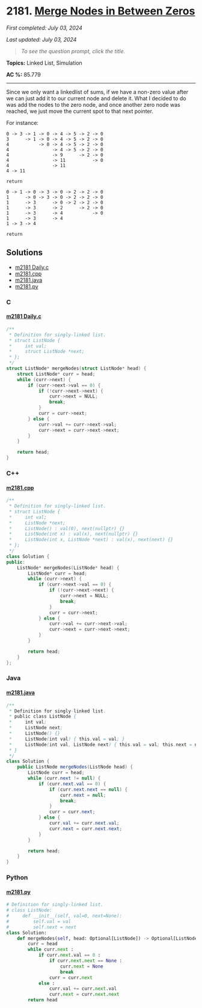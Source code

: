 # 2181. [Merge Nodes in Between Zeros](<https://leetcode.com/problems/merge-nodes-in-between-zeros>)

*First completed: July 03, 2024*

*Last updated: July 03, 2024*


> *To see the question prompt, click the title.*

**Topics:** Linked List, Simulation

**AC %:** 85.779


------
Since we only want a linkedlist of sums, if we have a non-zero value after we can just add it to our current node and delete it. What I decided to do was add the nodes to the zero node, and once another zero node was reached, we just move the current spot to that next pointer.

For instance:
```
0 -> 3 -> 1 -> 0 -> 4 -> 5 -> 2 -> 0
3      -> 1 -> 0 -> 4 -> 5 -> 2 -> 0
4           -> 0 -> 4 -> 5 -> 2 -> 0
4                -> 4 -> 5 -> 2 -> 0
4                -> 9      -> 2 -> 0
4                -> 11          -> 0
4                -> 11
4 -> 11

return
```

```
0 -> 1 -> 0 -> 3 -> 0 -> 2 -> 2 -> 0
1      -> 0 -> 3 -> 0 -> 2 -> 2 -> 0
1      -> 3      -> 0 -> 2 -> 2 -> 0
1      -> 3      -> 2      -> 2 -> 0
1      -> 3      -> 4           -> 0
1      -> 3      -> 4
1 -> 3 -> 4

return
```



## Solutions

- [m2181 Daily.c](<../my-submissions/m2181 Daily.c>)
- [m2181.cpp](<../my-submissions/m2181.cpp>)
- [m2181.java](<../my-submissions/m2181.java>)
- [m2181.py](<../my-submissions/m2181.py>)
### C
#### [m2181 Daily.c](<../my-submissions/m2181 Daily.c>)
```C
/**
 * Definition for singly-linked list.
 * struct ListNode {
 *     int val;
 *     struct ListNode *next;
 * };
 */
struct ListNode* mergeNodes(struct ListNode* head) {
    struct ListNode* curr = head;
    while (curr->next) {
        if (curr->next->val == 0) {
            if (!curr->next->next) {
                curr->next = NULL;
                break;
            }
            curr = curr->next;
        } else {
            curr->val += curr->next->val;
            curr->next = curr->next->next;
        }
    }

    return head;
}
```

### C++
#### [m2181.cpp](<../my-submissions/m2181.cpp>)
```C++
/**
 * Definition for singly-linked list.
 * struct ListNode {
 *     int val;
 *     ListNode *next;
 *     ListNode() : val(0), next(nullptr) {}
 *     ListNode(int x) : val(x), next(nullptr) {}
 *     ListNode(int x, ListNode *next) : val(x), next(next) {}
 * };
 */
class Solution {
public:
    ListNode* mergeNodes(ListNode* head) {
        ListNode* curr = head;
        while (curr->next) {
            if (curr->next->val == 0) {
                if (!curr->next->next) {
                    curr->next = NULL;
                    break;
                }
                curr = curr->next;
            } else {
                curr->val += curr->next->val;
                curr->next = curr->next->next;
            }
        }

        return head;
    }
};
```

### Java
#### [m2181.java](<../my-submissions/m2181.java>)
```Java
/**
 * Definition for singly-linked list.
 * public class ListNode {
 *     int val;
 *     ListNode next;
 *     ListNode() {}
 *     ListNode(int val) { this.val = val; }
 *     ListNode(int val, ListNode next) { this.val = val; this.next = next; }
 * }
 */
class Solution {
    public ListNode mergeNodes(ListNode head) {
        ListNode curr = head;
        while (curr.next != null) {
            if (curr.next.val == 0) {
                if (curr.next.next == null) {
                    curr.next = null;
                    break;
                }
                curr = curr.next;
            } else {
                curr.val += curr.next.val;
                curr.next = curr.next.next;
            }
        }

        return head;
    }
}
```

### Python
#### [m2181.py](<../my-submissions/m2181.py>)
```Python
# Definition for singly-linked list.
# class ListNode:
#     def __init__(self, val=0, next=None):
#         self.val = val
#         self.next = next
class Solution:
    def mergeNodes(self, head: Optional[ListNode]) -> Optional[ListNode]:
        curr = head
        while curr.next :
            if curr.next.val == 0 :
                if curr.next.next == None :
                    curr.next = None
                    break
                curr = curr.next
            else :
                curr.val += curr.next.val
                curr.next = curr.next.next
        return head
```

